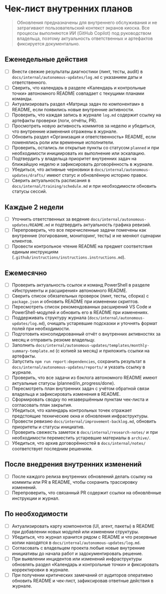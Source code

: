 # Чек-лист внутренних планов

> Обновления предназначены для внутреннего обслуживания и не затрагивают пользовательский контекст экранов киоска.
> Все процессы выполняются ИИ (GitHub Copilot) под руководством владельца, поэтому актуальность ответственных и артефактов фиксируется документально.

## Еженедельные действия

- [ ] Внести свежие результаты диагностики (линт, тесты, audit) в `docs/internal/autonomous-updates/log.md` с указанием даты и ответственного.
- [ ] Сверить, что календарь в разделе «Календарь и контрольные точки» автономного README совпадает с текущими планами команды.
- [ ] Актуализировать раздел «Матрица задач по компонентам» в README, если появились новые внутренние активности.
- [ ] Проверить, что каждая запись в журнале `log.md` содержит ссылку на артефакты проверки (логи, отчёты, PR).
- [ ] Просмотреть новую активность коммитов за неделю и убедиться, что внутренние изменения отражены в журнале.
- [ ] Обновить раздел «Организация и ответственность» README, если поменялись роли или временные исполнители.
- [ ] Проверить, остались ли открытые пункты со статусом `planned` и при необходимости инициировать их выполнение или эскалацию.
- [ ] Подтвердить у владельца приоритет внутренних задач на ближайшую неделю и зафиксировать договорённость в журнале.
- [ ] Убедиться, что активные черновики в `docs/internal/autonomous-updates/drafts/` имеют статус и обновлённую историю правок.
- [ ] Сверить актуальность расписания в `docs/internal/training/schedule.md` и при необходимости обновить статусы сессий.

## Каждые 2 недели

- [ ] Уточнить ответственных за ведение `docs/internal/autonomous-updates/README.md` и подтвердить актуальность графика ревизий.
- [ ] Перепроверить, что все перечисленные задачи помечены как внутренние (логирование, мониторинг, тесты) и не меняют сценарии клиентов.
- [ ] Провести контрольное чтение README на предмет соответствия единым инструкциям (`.github/instructions/instructions.instructions.md`).

## Ежемесячно

- [ ] Проверить актуальность ссылок и команд PowerShell в разделе «Инструменты и расширения» автономного README.
- [ ] Сверить список обязательных проверок (линт, тесты, сборка) с `package.json` и обновить README при изменении скриптов.
- [ ] Пересмотреть список рекомендованных расширений VS Code и PowerShell-модулей и обновить его в README при изменениях.
- [ ] Поддерживать структуру журнала (`docs/internal/autonomous-updates/log.md`), очищать устаревшие подсказки и уточнять формат полей при необходимости.
- [ ] Подготовить консолидированный отчёт о внутренних активностях за месяц и отправить резюме владельцу.
- [ ] Заполнить `docs/internal/autonomous-updates/templates/monthly-summary-template.md` (с копией за месяц) и приложить ссылки на артефакты.
- [ ] Запустить `npm run report:dependencies`, сохранить результат в `docs/internal/autonomous-updates/reports/` и указать ссылку в журнале.
- [ ] Проверить, что все задачи из бэклога автономного README имеют актуальные статусы (planned/in_progress/done).
- [ ] Пересмотреть план внутренних задач с учётом обратной связи владельца и зафиксировать изменения в README.
- [ ] Сформировать сводку по незавершённым пунктам чек-листа и согласовать план закрытия.
- [ ] Убедиться, что календарь контрольных точек отражает предстоящие технические окна и обновления инфраструктуры.
- [ ] Провести ревизию `docs/internal/improvement-backlog.md`, обновить приоритеты и статусы инициатив.
- [ ] Проверить свежесть заметок в `docs/internal/research-notes/` и при необходимости переместить устаревшие материалы в `archive/`.
- [ ] Убедиться, что архив договорённостей в `docs/internal/notes/` соответствует последним решениям.

## После внедрения внутренних изменений

- [ ] После каждого релиза внутренних обновлений делать ссылку на коммиты или PR в README, чтобы сохранить трассировку изменений.
- [ ] Перепроверить, что связанный PR содержит ссылки на обновлённые инструкции и журнал.

## По необходимости

- [ ] Актуализировать карту компонентов (UI, агент, пакеты) в README при добавлении новых модулей или изменении структуры.
- [ ] Убедиться, что журнал хранится рядом с README и что резервные копии находятся в `docs/internal/autonomous-updates/log.md`.
- [ ] Согласовать с владельцем проекта любые новые внутренние инициативы до начала работ и задокументировать решение.
- [ ] При выявлении инцидентов или изменений инфраструктуры обновлять раздел «Календарь и контрольные точки» и фиксировать корректировки в журнале.
- [ ] При получении критических замечаний от аудиторов оперативно обновить README и чек-лист, зафиксировав ответные действия в журнале.
